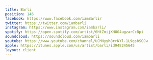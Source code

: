 ```yaml
---
title: Barli
position: 146
facebook: https://www.facebook.com/iamBarli/
twitter: https://twitter.com/iambarli
instagram: https://www.instagram.com/iambarli/
spotify: https://open.spotify.com/artist/6HtZmijXHUG4ugzarCcBpi
soundcloud: https://soundcloud.com/iambarli
youtube: https://www.youtube.com/channel/UCMHyyh8rrNYl-1L9gsbSCCw
apple: https://itunes.apple.com/us/artist/barli/id948245645
layout: client
---
```


